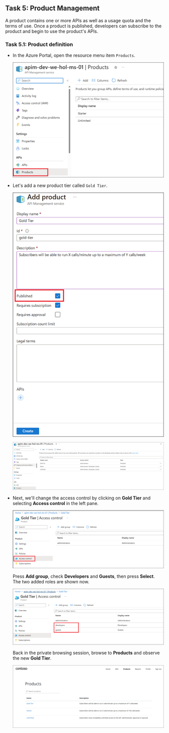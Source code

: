 ## Task 5: Product Management

A product contains one or more APIs as well as a usage quota and the terms of use. Once a product is published, developers can subscribe to the product and begin to use the product's APIs.

### Task 5.1: Product definition

- In the Azure Portal, open the resource menu item `Products`.

  ![APIM Products](media3/01.png)

- Let's add a new product tier called `Gold Tier`. 

  ![APIM Add Product](media3/02.png)

  ![APIM Add Product](media3/03.png)

- Next, we'll change the access control by clicking on **Gold Tier** and selecting **Access control** in the left pane.

  ![APIM Add Product Access](media3/04.png)

  Press **Add group**, check **Developers** and **Guests**, then press **Select**. The two added roles are shown now.

  ![APIM Add Product Access](media3/05.png)

  Back in the private browsing session, browse to **Products** and observe the new **Gold Tier**. 

  ![APIM Developer Portal Added Product](media3/06.png)
